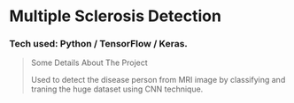 # Multiple Sclerosis Detection

### Tech used: Python / TensorFlow / Keras.

>Some Details About The Project
>
> Used to detect the disease person from MRI image by classifying and traning the huge dataset using CNN technique.
